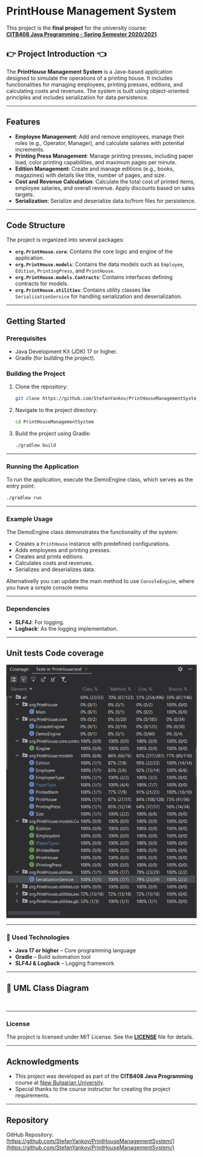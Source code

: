 # PrintHouse Management System

This project is the **final project** for the university course:  
**[CITB408 Java Programming - Spring Semester 2020/2021](https://ecatalog.nbu.bg/default.asp?V_Year=2021&YSem=4&Spec_ID=&Mod_ID=&PageShow=coursepresent&P_Menu=courses_part1&Fac_ID=3&M_PHD=&P_ID=832&TabIndex=1&K_ID=48852&K_TypeID=10&l=0)**.


## :point_right: Project Introduction :point_left:

The **PrintHouse Management System** is a Java-based application designed to simulate the operations of a printing house. It includes functionalities for managing employees, printing presses, editions, and calculating costs and revenues. The system is built using object-oriented principles and includes serialization for data persistence.

---

## Features

- **Employee Management**: Add and remove employees, manage their roles (e.g., Operator, Manager), and calculate salaries with potential increments.
- **Printing Press Management**: Manage printing presses, including paper load, color printing capabilities, and maximum pages per minute.
- **Edition Management**: Create and manage editions (e.g., books, magazines) with details like title, number of pages, and size.
- **Cost and Revenue Calculation**: Calculate the total cost of printed items, employee salaries, and overall revenue. Apply discounts based on sales targets.
- **Serialization**: Serialize and deserialize data to/from files for persistence.

---

## Code Structure

The project is organized into several packages:

- **`org.PrintHouse.core`**: Contains the core logic and engine of the application.
- **`org.PrintHouse.models`**: Contains the data models such as `Employee`, `Edition`, `PrintingPress`, and `PrintHouse`.
- **`org.PrintHouse.models.Contracts`**: Contains interfaces defining contracts for models.
- **`org.PrintHouse.utilities`**: Contains utility classes like `SerializationService` for handling serialization and deserialization.

---

## Getting Started

### Prerequisites

- Java Development Kit (JDK) 17 or higher.
- Gradle (for building the project).

### Building the Project

1. Clone the repository:
   ```bash
   git clone https://github.com/StefanYankov/PrintHouseManagementSystem.git
   ```
2. Navigate to the project directory:
   ```bash
   cd PrintHouseManagementSystem
   ```
3. Build the project using Gradle:
   ```bash
   ./gradlew build
   ```

---

### Running the Application

   To run the application, execute the DemoEngine class, which serves as the entry point:

   ```bash
   ./gradlew run
   ```

---

### Example Usage

The DemoEngine class demonstrates the functionality of the system:

- Creates a `PrintHouse` instance with predefined configurations.
- Adds employees and printing presses.
- Creates and prints editions.
- Calculates costs and revenues.
- Serializes and deserializes data.

Alternativelly you can update the main method to use `ConsoleEngine`, where you have a simple console menu

---

### Dependencies

- **SLF4J**: For logging.
- **Logback**: As the logging implementation.

---

## Unit tests Code coverage

![Code coverage](https://github.com/StefanYankov/PrintHouseManagementSystem/blob/master/tests-code-coverage.PNG)

---

### :hammer: Used Technologies
- **Java 17 or higher** – Core programming language  
- **Gradle** – Build automation tool  
- **SLF4J & Logback** – Logging framework  

---

## :floppy_disk: UML Class Diagram
![]()

---

### License

The project is licensed under MIT License. See the **[LICENSE](https://github.com/StefanYankov/PrintHouseManagementSystem/blob/master/LICENSE)** file for details.

---

## Acknowledgments

- This project was developed as part of the **CITB408 Java Programming** course at [New Bulgarian University](https://nbu.bg/).
- Special thanks to the course instructor for creating the project requirements.

---

## Repository

GitHub Repository: [https://github.com/StefanYankov/PrintHouseManagementSystem/](https://github.com/StefanYankov/PrintHouseManagementSystem/)

